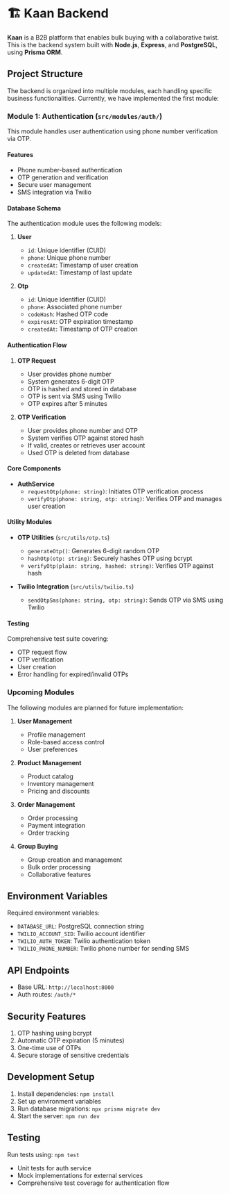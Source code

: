 # 🏗️ Kaan Backend

**Kaan** is a B2B platform that enables bulk buying with a collaborative twist. This is the backend system built with **Node.js**, **Express**, and **PostgreSQL**, using **Prisma ORM**.

## Project Structure

The backend is organized into multiple modules, each handling specific business functionalities. Currently, we have implemented the first module:

### Module 1: Authentication (`src/modules/auth/`)
This module handles user authentication using phone number verification via OTP.

#### Features
- Phone number-based authentication
- OTP generation and verification
- Secure user management
- SMS integration via Twilio

#### Database Schema
The authentication module uses the following models:

1. **User**
   - `id`: Unique identifier (CUID)
   - `phone`: Unique phone number
   - `createdAt`: Timestamp of user creation
   - `updatedAt`: Timestamp of last update

2. **Otp**
   - `id`: Unique identifier (CUID)
   - `phone`: Associated phone number
   - `codeHash`: Hashed OTP code
   - `expiresAt`: OTP expiration timestamp
   - `createdAt`: Timestamp of OTP creation

#### Authentication Flow
1. **OTP Request**
   - User provides phone number
   - System generates 6-digit OTP
   - OTP is hashed and stored in database
   - OTP is sent via SMS using Twilio
   - OTP expires after 5 minutes

2. **OTP Verification**
   - User provides phone number and OTP
   - System verifies OTP against stored hash
   - If valid, creates or retrieves user account
   - Used OTP is deleted from database

#### Core Components
- **AuthService**
  - `requestOtp(phone: string)`: Initiates OTP verification process
  - `verifyOtp(phone: string, otp: string)`: Verifies OTP and manages user creation

#### Utility Modules
- **OTP Utilities** (`src/utils/otp.ts`)
  - `generateOtp()`: Generates 6-digit random OTP
  - `hashOtp(otp: string)`: Securely hashes OTP using bcrypt
  - `verifyOtp(plain: string, hashed: string)`: Verifies OTP against hash

- **Twilio Integration** (`src/utils/twilio.ts`)
  - `sendOtpSms(phone: string, otp: string)`: Sends OTP via SMS using Twilio

#### Testing
Comprehensive test suite covering:
- OTP request flow
- OTP verification
- User creation
- Error handling for expired/invalid OTPs

### Upcoming Modules
The following modules are planned for future implementation:

1. **User Management**
   - Profile management
   - Role-based access control
   - User preferences

2. **Product Management**
   - Product catalog
   - Inventory management
   - Pricing and discounts

3. **Order Management**
   - Order processing
   - Payment integration
   - Order tracking

4. **Group Buying**
   - Group creation and management
   - Bulk order processing
   - Collaborative features

## Environment Variables
Required environment variables:
- `DATABASE_URL`: PostgreSQL connection string
- `TWILIO_ACCOUNT_SID`: Twilio account identifier
- `TWILIO_AUTH_TOKEN`: Twilio authentication token
- `TWILIO_PHONE_NUMBER`: Twilio phone number for sending SMS

## API Endpoints
- Base URL: `http://localhost:8000`
- Auth routes: `/auth/*`

## Security Features
1. OTP hashing using bcrypt
2. Automatic OTP expiration (5 minutes)
3. One-time use of OTPs
4. Secure storage of sensitive credentials

## Development Setup
1. Install dependencies: `npm install`
2. Set up environment variables
3. Run database migrations: `npx prisma migrate dev`
4. Start the server: `npm run dev`

## Testing
Run tests using: `npm test`
- Unit tests for auth service
- Mock implementations for external services
- Comprehensive test coverage for authentication flow
